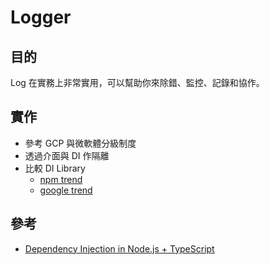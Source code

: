 # Logger

## 目的

Log 在實務上非常實用，可以幫助你來除錯、監控、記錄和協作。

## 實作

- 參考 GCP 與微軟體分級制度
- 透過介面與 DI 作隔離
- 比較 DI Library
  - [npm trend](https://npmtrends.com/awilix-vs-bottlejs-vs-inversify-vs-node-dependency-injection-vs-tsyringe-vs-typedi-vs-typescript-ioc)
  - [google trend](https://trends.google.com.tw/trends/explore?date=today%205-y&q=inversify,awilix,typeDI&hl=zh-TW)

## 參考

- [Dependency Injection in Node.js + TypeScript](https://masoudx.medium.com/dependency-injection-in-typescript-7bb8fdd2863c)
